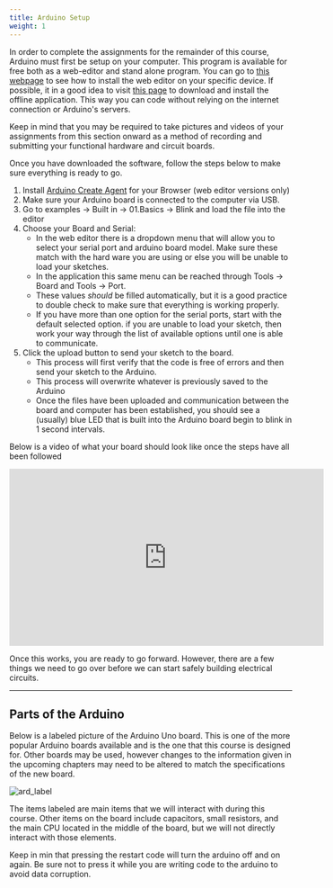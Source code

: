 ```yaml
---
title: Arduino Setup
weight: 1
---
```


In order to complete the assignments for the remainder of this course, Arduino must first be setup on your computer. This program is available for free both as a web-editor and stand alone program. You can go to [this webpage](https://create.arduino.cc/projecthub/Arduino_Genuino/getting-started-with-arduino-web-editor-on-various-platforms-4b3e4a?f=1) to see how to install the web editor on your specific device. If possible, it in a good idea to visit [this page](https://www.arduino.cc/en/main/software) to download and install the offline application. This way you can code without relying on the internet connection or Arduino's servers.

Keep in mind that you may be required to take pictures and videos of your assignments from this section onward as a method of recording and submitting your functional hardware and circuit boards.

Once you have downloaded the software, follow the steps below to make sure everything is ready to go.

1. Install [Arduino Create Agent](https://github.com/arduino/arduino-create-agent) for your Browser (web editor versions only)
2. Make sure your Arduino board is connected to the computer via USB.
3. Go to examples -> Built in -> 01.Basics -> Blink and load the file into the editor
4. Choose your Board and Serial:
    * In the web editor there is a dropdown menu that will allow you to select your serial port and arduino board model. Make sure these match with the hard ware you are using or else you will be unable to load your sketches.
    * In the application this same menu can be reached through Tools -> Board and Tools -> Port.
    * These values _should_ be filled automatically, but it is a good practice to double check to make sure that everything is working properly. 
    * If you have more than one option for the serial ports, start with the default selected option. if you are unable to load your sketch, then work your way through the list of available options until one is able to communicate. 
5.  Click the upload button to send your sketch to the board.
    * This process will first verify that the code is free of errors and then send your sketch to the Arduino.
    * This process will overwrite whatever is previously saved to the Arduino
    * Once the files have been uploaded and communication between the board and computer has been established, you should see a (usually) blue LED that is built into the Arduino board begin to blink in 1 second intervals.

Below is a video of what your board should look like once the steps have all been followed

<iframe width="560" height="315" src="https://www.youtube.com/embed/3tErNe5782Q" frameborder="0" allow="accelerometer; autoplay; encrypted-media; gyroscope; picture-in-picture" allowfullscreen></iframe>

Once this works, you are ready to go forward. However, there are a few things we need to go over before we can start safely building electrical circuits.

---

## Parts of the Arduino

Below is a labeled picture of the Arduino Uno board. This is one of the more popular Arduino boards available and is the one that this course is designed for. Other boards may be used, however changes to the information given in the upcoming chapters may need to be altered to match the specifications of the new board.

![ard_label](/images/graphics/labeledarduino.jpg)

The items labeled are main items that we will interact with during this course. Other items on the board include capacitors, small resistors, and the main CPU located in the middle of the board, but we will not directly interact with those elements.

Keep in min that pressing the restart code will turn the arduino off and on again. Be sure not to press it while you are writing code to the arduino to avoid data corruption. 